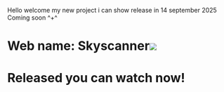 Hello welcome my new project i can show release in 14 september 2025
Coming soon ^+^
<style>
  .new{
    background-color:"blue";
    border-radius:12px;
  }
  </style>
<div class="center">
  <h1>Web name: Skyscanner<img src="../final_project/skyscanner_webp"></h1>
</div>
<div class="new">
    <h1>Released you can watch now!</h1>
</div>